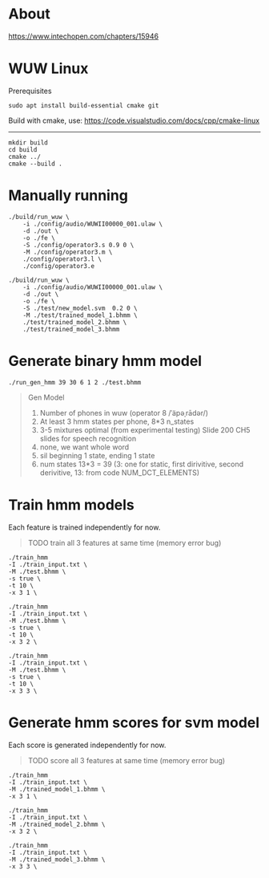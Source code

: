 # About

https://www.intechopen.com/chapters/15946

# WUW Linux
Prerequisites
```
sudo apt install build-essential cmake git
```

Build with cmake, use: https://code.visualstudio.com/docs/cpp/cmake-linux


----
```
mkdir build
cd build
cmake ../
cmake --build .
```

# Manually running
```
./build/run_wuw \
    -i ./config/audio/WUWII00000_001.ulaw \
    -d ./out \
    -o ./fe \
    -S ./config/operator3.s 0.9 0 \
    -M ./config/operator3.m \
    ./config/operator3.l \
    ./config/operator3.e
```

```
./build/run_wuw \
    -i ./config/audio/WUWII00000_001.ulaw \
    -d ./out \
    -o ./fe \
    -S ./test/new_model.svm  0.2 0 \
    -M ./test/trained_model_1.bhmm \
    ./test/trained_model_2.bhmm \
    ./test/trained_model_3.bhmm
```

# Generate binary hmm model
```
./run_gen_hmm 39 30 6 1 2 ./test.bhmm
```
> Gen Model
> 1. Number of phones in wuw (operator 8 /ˈäpəˌrādər/)
> 2. At least 3 hmm states per phone, 8*3 n_states
> 3. 3-5 mixtures optimal (from experimental testing) Slide 200 CH5 slides for speech recognition
> 4. none, we want whole word
> 5. sil beginning 1 state, ending 1 state
> 6. num states 13*3 = 39 (3: one for static, first dirivitive, second derivitive, 13: from code NUM_DCT_ELEMENTS)

# Train hmm models
Each feature is trained independently for now.

> TODO train all 3 features at same time (memory error bug)
```
./train_hmm 
-I ./train_input.txt \
-M ./test.bhmm \
-s true \
-t 10 \
-x 3 1 \

./train_hmm 
-I ./train_input.txt \
-M ./test.bhmm \
-s true \
-t 10 \
-x 3 2 \

./train_hmm 
-I ./train_input.txt \
-M ./test.bhmm \
-s true \
-t 10 \
-x 3 3 \
```

# Generate hmm scores for svm model
Each score is generated independently for now.

> TODO score all 3 features at same time (memory error bug)
```
./train_hmm 
-I ./train_input.txt \
-M ./trained_model_1.bhmm \
-x 3 1 \

./train_hmm 
-I ./train_input.txt \
-M ./trained_model_2.bhmm \
-x 3 2 \

./train_hmm 
-I ./train_input.txt \
-M ./trained_model_3.bhmm \
-x 3 3 \
```
